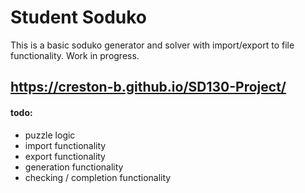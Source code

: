 # Student Soduko

This is a basic soduko generator and solver with import/export to file functionality. Work in progress.

## https://creston-b.github.io/SD130-Project/

#### todo:

* puzzle logic
* import functionality
* export functionality
* generation functionality
* checking / completion functionality
